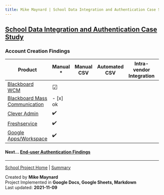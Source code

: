 ```yaml
---
title: Mike Maynard | School Data Integration and Authentication Case Study - Account Creation
---
```

## [School Data Integration and Authentication Case Study](./)

### Account Creation Findings


| Product | Manual * | Manual CSV | Automated CSV | Intra-vendor Integration | Third Party Integration | API |
| ------- | ------ | ----------- | ------- | ------ | ----------- | ------- |
| [Blackboard WCM](https://www.blackboard.com/engage-your-community/websites-branding/web-community-manager) | <BIG>&#9745;</BIG> | | | | | |
| [Blackboard Mass Communication](https://www.blackboard.com/engage-your-community/communications/mass-notifications-for-k-12)| - [x] ok | | | | | |
| [Clever Admin](https://support.clever.com/hc/s/topic/0TO1P000000V0vVWAS/clever-admin) | :heavy_check_mark: | | | | | |
| [Freshservice](https://freshservice.com/) | :heavy_check_mark: | | | | | |
| [Google Apps/Workspace](https://edu.google.com/why-google/k-12-solutions/)| :heavy_check_mark: | | | | | |


#### Next... [End-user Authentication Findings](authentication_findings.html)



---
[School Project Home](./) | [Summary](summary.html)

Created by **Mike Maynard**<BR>
Project Implemented in **Google Docs, Google Sheets, Markdown**<BR>
Last updated:  **2021-11-09**
